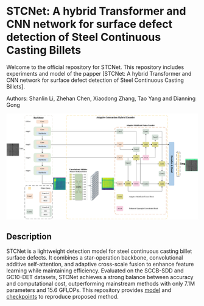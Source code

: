 # STCNet: A hybrid Transformer and CNN network for surface defect detection of Steel Continuous Casting Billets
Welcome to the official repository for STCNet. This repository includes experiments and model of the papper [STCNet: A hybrid Transformer and CNN network for surface defect detection of Steel Continuous Casting Billets].

Authors: Shanlin Li, Zhehan Chen, Xiaodong Zhang, Tao Yang and Dianning Gong

![image](https://github.com/Lislttt/STCNet/blob/main/overview.png)

## Description

STCNet is a lightweight detection model for steel continuous casting billet surface defects. It combines a star-operation backbone, convolutional additive self-attention, and adaptive cross-scale fusion to enhance feature learning while maintaining efficiency. Evaluated on the SCCB-SDD and GC10-DET datasets, STCNet achieves a strong balance between accuracy and computational cost, outperforming mainstream methods with only 7.1M parameters and 15.6 GFLOPs. This repository provides [model](https://github.com/Lislttt/STCNet/blob/main/Model.py) and [checkpoints](https://drive.google.com/drive/folders/14mQgwJL4pAPDoDQMq7B_8YtEvE86XrMy?usp=sharing) to reproduce proposed method.
